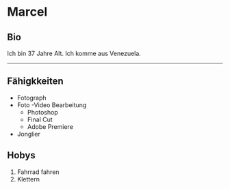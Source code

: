 # Marcel 

## Bio

Ich bin 37 Jahre Alt. Ich komme aus Venezuela. 

-----------
## Fähigkkeiten

- Fotograph
- Foto -Video Bearbeitung
   - Photoshop
   - Final Cut
   - Adobe Premiere
- Jonglier

## Hobys

1. Fahrrad fahren
2. Klettern
